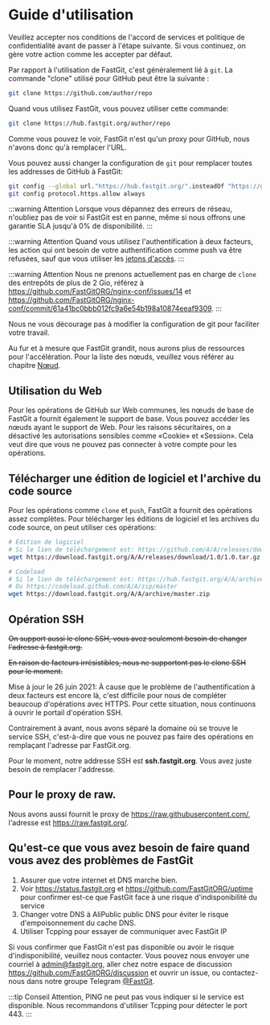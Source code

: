 # Guide d'utilisation

Veuillez accepter nos conditions de l'accord de services et politique de confidentialité avant de passer à l'étape suivante. Si vous continuez, on gère votre action comme les accepter par défaut.

Par rapport à l'utilisation de FastGit, c'est généralement lié à `git`. La commande "clone" utilisé pour GitHub peut être la suivante :

```bash
git clone https://github.com/author/repo
```

Quand vous utilisez FastGit, vous pouvez utiliser cette commande:

```bash
git clone https://hub.fastgit.org/author/repo
```

Comme vous pouvez le voir, FastGit n'est qu'un proxy pour GitHub, nous n'avons donc qu'à remplacer l'URL.

Vous pouvez aussi changer la configuration de `git` pour remplacer toutes les addresses de GitHub à FastGit:

```bash
git config --global url."https://hub.fastgit.org/".insteadOf "https://github.com/"
git config protocol.https.allow always
```

:::warning Attention
Lorsque vous dépannez des erreurs de réseau, n'oubliez pas de voir si FastGit est en panne, même si nous offrons une garantie SLA jusqu'à 0% de disponibilité.
:::

:::warning Attention
Quand vous utilisez l'authentification à deux facteurs, les action qui ont besoin de votre authentification comme push va être refusées, sauf que vous utiliser les [jetons d'accès](https://github.com/settings/tokens).
:::

:::warning Attention
Nous ne prenons actuellement pas en charge de `clone` des entrepôts de plus de 2 Gio, référez à <https://github.com/FastGitORG/nginx-conf/issues/14> et <https://github.com/FastGitORG/nginx-conf/commit/61a41bc0bbb012fc9a6e54b198a10874eeaf9309>.
:::

Nous ne vous décourage pas à modifier la configuration de git pour faciliter votre travail.

Au fur et à mesure que FastGit grandit, nous aurons plus de ressources pour l'accélération. Pour la liste des nœuds, veuillez vous référer au chapitre [Nœud](../zh-cn/node.html).

## Utilisation du Web

Pour les opérations de GitHub sur Web communes, les nœuds de base de FastGit a fournit également le support de base. Vous pouvez accéder les nœuds ayant le support de Web. Pour les raisons sécuritaires, on a désactivé les autorisations sensibles comme «Cookie» et «Session». Cela veut dire que vous ne pouvez pas connecter à votre compte pour les opérations.

## Télécharger une édition de logiciel et l'archive du code source

Pour les opérations comme `clone` et `push`, FastGit a fournit des opérations assez complètes. Pour télécharger les éditions de logiciel et les archives du code source, on peut utiliser ces opérations:

```bash
# Édition de logiciel
# Si le lien de téléchargement est: https://github.com/A/A/releases/download/1.0/1.0.tar.gz
wget https://download.fastgit.org/A/A/releases/download/1.0/1.0.tar.gz

# Codeload
# Si le lien de téléchargement est: https://hub.fastgit.org/A/A/archive/master.zip
# Ou https://codeload.github.com/A/A/zip/master
wget https://download.fastgit.org/A/A/archive/master.zip
```

## Opération SSH

~~On support aussi le clone SSH, vous avez seulement besoin de changer l'adresse à fastgit.org.~~

~~En raison de facteurs irrésistibles, nous ne supportont pas le clone SSH pour le moment.~~

Mise à jour le 26 juin 2021: À cause que le problème de l'authentification à deux facteurs est encore là, c'est difficile pour nous de compléter beaucoup d'opérations avec HTTPS. Pour cette situation, nous continuons à ouvrir le portail d'opération SSH.

Contrairement à avant, nous avons séparé la domaine où se trouve le service SSH, c'est-à-dire que vous ne pouvez pas faire des opérations en remplaçant l'adresse par FastGit.org.

Pour le moment, notre addresse SSH est **ssh.fastgit.org**. Vous avez juste besoin de remplacer l'addresse.

## Pour le proxy de raw.

Nous avons aussi fournit le proxy de <https://raw.githubusercontent.com/>, l'adresse est <https://raw.fastgit.org/>.

## Qu'est-ce que vous avez besoin de faire quand vous avez des problèmes de FastGit

1. Assurer que votre internet et DNS marche bien.
2. Voir <https://status.fastgit.org> et <https://github.com/FastGitORG/uptime> pour confirmer est-ce que FastGit face à une risque d'indisponibilité du service
3. Changer votre DNS à AliPublic public DNS pour éviter le risque d'empoisonnement du cache DNS.
4. Utiliser Tcpping pour essayer de communiquer avec FastGit IP

Si vous confirmer que FastGit n'est pas disponible ou avoir le risque d'indisponibilité, veuillez nous contacter.
Vous pouvez nous envoyer une courriel à [admin@fastgit.org](mailto:admin@fastgit.org), aller chez notre espace de discussion <https://github.com/FastGitORG/discussion> et ouvrir un issue, ou contactez-nous dans notre groupe Telegram [@FastGit](https://t.me/fastgit).

:::tip Conseil
Attention, PING ne peut pas vous indiquer si le service est disponible. Nous recommandons d'utiliser Tcpping pour détecter le port 443.
:::
